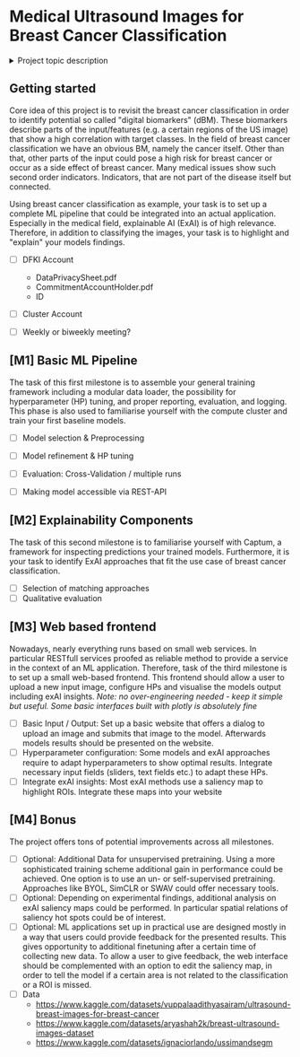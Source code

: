 # Medical Ultrasound Images for Breast Cancer Classification
 <details close><summary>Project topic description</summary>

[ChBa_Medical_Ultrasound_Images_for_Breast_Cancer_Classification.pdf](:/ChBa_Medical_Ultrasound_Images_for_Breast_Cancer_Classification.pdf)</details>
----

## Getting started
Core idea of this project is to revisit the breast cancer classification in order to identify potential so called "digital biomarkers" (dBM). These biomarkers describe parts of the input/features (e.g. a certain regions of the US image) that show a high correlation with target classes. In the field of breast cancer classification we have an obvious BM, namely the cancer itself. Other than that, other parts of the input could pose a high risk for breast cancer or occur as a side effect of breast cancer. Many medical issues show such second order indicators. Indicators, that are not part of the disease itself but connected.

Using breast cancer classification as example, your task is to set up a complete ML pipeline that could be integrated into an actual application. Especially in the medical field, explainable AI (ExAI) is of high relevance. Therefore, in addition to classifying the images, your task is to highlight and "explain" your models findings. 

- [ ] DFKI Account
	- DataPrivacySheet.pdf
	- CommitmentAccountHolder.pdf
	- ID
- [ ] Cluster Account
- [ ] Weekly or biweekly meeting?


## [M1] Basic ML Pipeline 

The task of this first milestone is to assemble your general training framework including a modular data loader, the possibility for hyperparameter (HP) tuning, and proper reporting, evaluation, and logging. This phase is also used to familiarise yourself with the compute cluster and train your first baseline models.

- [ ] Model selection & Preprocessing
- [ ] Model refinement & HP tuning
- [ ] Evaluation: Cross-Validation / multiple runs
- [ ] Making model accessible via REST-API


## [M2] Explainability Components 
The task of this second milestone is to familiarise yourself with Captum, a framework for inspecting predictions your trained models. Furthermore, it is your task to identify ExAI approaches that fit the use case of breast cancer classification. 

- [ ] Selection of matching approaches
- [ ] Qualitative evaluation

## [M3] Web based frontend
Nowadays, nearly everything runs based on small web services. In particular RESTfull services proofed as reliable method to provide a service in the context of an ML application. Therefore, task of the third milestone is to set up a small web-based frontend. This frontend should allow a user to upload a new input image, configure HPs and visualise the models output including exAI insights. 
*Note: no over-engineering needed - keep it simple but useful. Some basic interfaces built with plotly is absolutely fine*

- [ ] Basic Input / Output: Set up a basic website that offers a dialog to upload an image and submits that image to the model. Afterwards models results should be presented on the website.
- [ ] Hyperparameter configuration: Some models and exAI approaches require to adapt hyperparameters to show optimal results. Integrate necessary input fields (sliders, text fields etc.) to adapt these HPs.
- [ ] Integrate exAI insights: Most exAI methods use a saliency map to highlight ROIs. Integrate these maps into your website

## [M4] Bonus
The project offers tons of potential improvements across all milestones.
- [ ] Optional: Additional Data for unsupervised pretraining. Using a more sophisticated training scheme additional gain in performance could be achieved. One option is to use an un- or self-supervised pretraining. Approaches like BYOL, SimCLR or SWAV could offer necessary tools. 
- [ ] Optional: Depending on experimental findings, additional analysis on exAI saliency maps could be performed. In particular spatial relations of saliency hot spots could be of interest. 
- [ ] Optional: ML applications set up in practical use are designed mostly in a way that users could provide feedback for the presented results. This gives opportunity to additional finetuning after a certain time of collecting new data. To allow a user to give feedback, the web interface should be complemented with an option to edit the saliency map, in order to tell the model if a certain area is not related to the classification or a ROI is missed. 
- [ ] Data
	- https://www.kaggle.com/datasets/vuppalaadithyasairam/ultrasound-breast-images-for-breast-cancer
	- https://www.kaggle.com/datasets/aryashah2k/breast-ultrasound-images-dataset
	- https://www.kaggle.com/datasets/ignaciorlando/ussimandsegm
